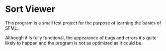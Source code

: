 # Sort Viewer

This program is a small test project for the purpose of learning the basics of SFML.

Although it is fully functional, the appearance of bugs and errors it's quite likely to happen and the program is not as optimized as it could be.  
